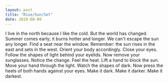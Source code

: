 ```yaml
---
layout: post
title: "Rise/Sun/Set"
date: 2018-08-09
---
```


I live in the north because I like the cold. But the world has changed. Summer comes early; it burns hotter and longer. We can't escape the sun any longer.
Find a seat near the window. Remember: the sun rises in the east and sets in the west. Orient your body accordingly.
Close your eyes. Follow the shapes of light behind your eyelids. Now remove your sunglasses. Notice the change. Feel the heat.
Lift a hand to block the sun. Move your hand through the light. Watch the shapes of dark. Now press the heels of both hands against your eyes. Make it dark. Make it darker. Make it darkest.
